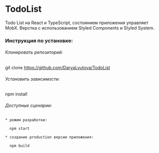 # TodoList

Todo List на React и TypeScript, состоянием приложения управляет MobX. Верстка с использованием Styled Components и Styled System.

### Инструкция по установке:
###### Клонировать репозиторий:
git clone https://github.com/DaryaLyutova/TodoList

###### Установить зависимости:
npm install

###### Доступные сценарии:
    * режим разработки:

      npm start

    * создание production версии приложения:

      npm build